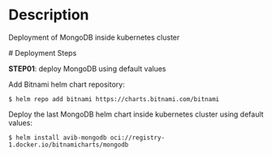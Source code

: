 # Description

Deployment of MongoDB inside kubernetes cluster

# Deployment Steps

**STEP01**: deploy MongoDB using default values

Add Bitnami helm chart repository:

```
$ helm repo add bitnami https://charts.bitnami.com/bitnami
```

Deploy the last MongoDB helm chart inside kubernetes cluster using default values:

```
$ helm install avib-mongodb oci://registry-1.docker.io/bitnamicharts/mongodb
```